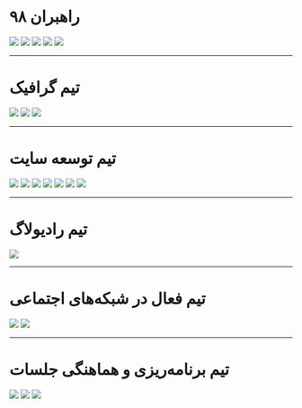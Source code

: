 #  راهبران ۹۸
<a href="#" target="_blank"><img src="https://shirazlug.ir/img/team/khozaei.svg"></a>
<a href="#" target="_blank"><img src="https://shirazlug.ir/img/team/behzadi.svg"></a>
<a href="#" target="_blank"><img src="https://shirazlug.ir/img/team/mohajer.svg"></a>
<a href="#" target="_blank"><img src="https://shirazlug.ir/img/team/molaei.svg"></a>
<a href="#" target="_blank"><img src="https://shirazlug.ir/img/team/firouzi.svg"></a>

<hr>

# تیم گرافیک
<a href="#" target="_blank"><img src="https://shirazlug.ir/img/team/behzadi.svg"></a>
<a href="#" target="_blank"><img src="https://shirazlug.ir/img/team/nezam.svg"></a>
<a href="#" target="_blank"><img src="https://shirazlug.ir/img/team/khozaei.svg"></a>

<hr>

# تیم توسعه سایت
<a href="#" target="_blank"><img src="https://shirazlug.ir/img/team/behzadi.svg"></a>
<a href="#" target="_blank"><img src="https://shirazlug.ir/img/team/khozaei.svg"></a>
<a href="#" target="_blank"><img src="https://shirazlug.ir/img/team/mirshaei.svg"></a>
<a href="#" target="_blank"><img src="https://shirazlug.ir/img/team/nezam.svg"></a>
<a href="#" target="_blank"><img src="https://shirazlug.ir/img/team/nikkhah.svg"></a>
<a href="#" target="_blank"><img src="https://shirazlug.ir/img/team/barzegar.svg"></a>
<a href="#" target="_blank"><img src="https://shirazlug.ir/img/team/beyzavi.svg"></a>

<hr>

# تیم رادیولاگ
<a href="#" target="_blank"><img src="https://shirazlug.ir/img/team/mohajer.svg"></a>

<hr>

# تیم فعال در شبکه‌های اجتماعی
<a href="#" target="_blank"><img src="https://shirazlug.ir/img/team/nikkhah.svg"></a>
<a href="#" target="_blank"><img src="https://shirazlug.ir/img/team/shoaei.svg"></a>

<hr>

# تیم برنامه‌ریزی و هماهنگی جلسات
<a href="#" target="_blank"><img src="https://shirazlug.ir/img/team/behzadi.svg"></a>
<a href="#" target="_blank"><img src="https://shirazlug.ir/img/team/khozaei.svg"></a>
<a href="#" target="_blank"><img src="https://shirazlug.ir/img/team/shoaei.svg"></a>
